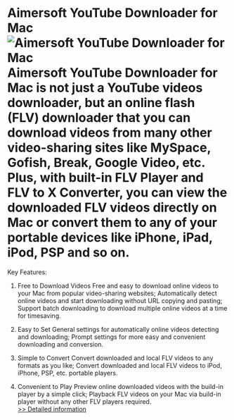 # Aimersoft YouTube Downloader for Mac<br />![Aimersoft YouTube Downloader for Mac](https://mycommerce.akamaized.net/api/pimages/P300952627/BIG/300952627.PNG)<br />Aimersoft YouTube Downloader for Mac is not just a YouTube videos downloader, but an online flash (FLV) downloader that you can download videos from many other video-sharing sites like MySpace, Gofish, Break, Google Video, etc. Plus, with built-in FLV Player and FLV to X Converter, you can view the downloaded FLV videos directly on Mac or convert them to any of your portable devices like iPhone, iPad, iPod, PSP and so on.

Key Features:

1. Free to Download Videos
Free and easy to download online videos to your Mac from popular video-sharing websites;
Automatically detect online videos and start downloading without URL copying and pasting;
Support batch downloading to download multiple online videos at a time for timesaving.

2. Easy to Set
General settings for automatically online videos detecting and downloading;
Prompt settings for more easy and convenient downloading and conversion.

3. Simple to Convert
Convert downloaded and local FLV videos to any formats as you like;
Convert downloaded and local FLV videos to iPod, iPhone, PSP, etc. portable players.

4. Convenient to Play
Preview online downloaded videos with the build-in player by a simple click;
Playback FLV videos on your Mac via build-in player without any other FLV players required.<br />[>> Detailed information](https://secure.shareit.com/shareit/product.html?productid=300952627&affiliateid=200057808)
